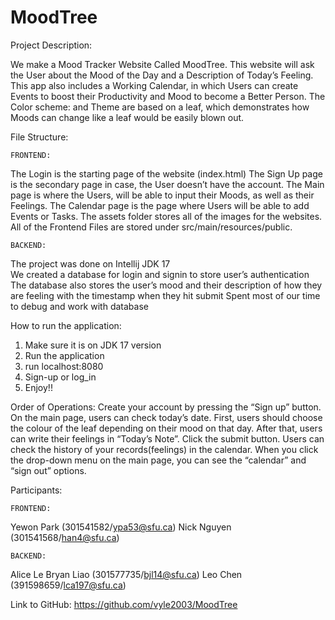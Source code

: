 # MoodTree

Project Description: 

We make a Mood Tracker Website Called MoodTree. This website will ask the User about the Mood of the Day and a Description of Today’s Feeling. This app also includes a Working Calendar, in which Users can create Events to boost their Productivity and Mood to become a Better Person.
The Color scheme: and Theme are based on a leaf, which demonstrates how Moods can change like a leaf would be easily blown out. 

File Structure:

	FRONTEND:
The Login is the starting page of the website (index.html)
The Sign Up page is the secondary page in case, the User doesn’t have the account. 
The Main page is where the Users, will be able to input their Moods, as well as their Feelings. 
The Calendar page is the page where Users will be able to add Events or Tasks.
 The assets folder stores all of the images for the websites. 
All of the Frontend Files are stored under src/main/resources/public.

	BACKEND: 

The project was done on Intellij JDK 17 	
We created a database for login and signin to store user’s authentication
The database also stores the user’s mood and their description of how they are feeling with the timestamp when they hit submit 
Spent most of our time to debug and work with database

How to run the application:
1. Make sure it is on JDK 17 version
2. Run the application
3. run localhost:8080
4. Sign-up or log_in
5. Enjoy!! 

Order of Operations: 
Create your account by pressing the “Sign up” button.
On the main page, users can check today’s date. First, users should choose the colour of the leaf depending on their mood on that day.
After that, users can write their feelings in “Today’s Note”.
Click the submit button.
Users can check the history of your records(feelings) in the calendar. 
When you click the drop-down menu on the main page, you can see the “calendar” and “sign out” options.

Participants:
	
	FRONTEND: 
Yewon Park (301541582/ypa53@sfu.ca)
Nick Nguyen (301541568/han4@sfu.ca)

	BACKEND: 
Alice Le
Bryan Liao (301577735/bjl14@sfu.ca)
Leo Chen (391598659/lca197@sfu.ca)

Link to GitHub: 
https://github.com/vyle2003/MoodTree

